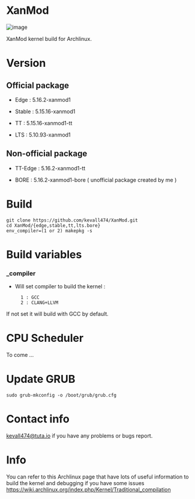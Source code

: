 # XanMod

![image](https://user-images.githubusercontent.com/68618182/124551127-b059b480-ddff-11eb-97af-9664740c4829.png)

XanMod kernel build for Archlinux.

# Version

## Official package

- Edge : 5.16.2-xanmod1

- Stable : 5.15.16-xanmod1

- TT : 5.15.16-xanmod1-tt

- LTS : 5.10.93-xanmod1

## Non-official package

- TT-Edge : 5.16.2-xanmod1-tt

- BORE : 5.16.2-xanmod1-bore ( unofficial package created by me )

# Build

    git clone https://github.com/kevall474/XanMod.git
    cd XanMod/{edge,stable,tt,lts.bore}
    env_compiler=(1 or 2) makepkg -s

# Build variables

### _compiler

- Will set compiler to build the kernel :

        1 : GCC
        2 : CLANG+LLVM

If not set it will build with GCC by default.

# CPU Scheduler

To come ...

# Update GRUB

    sudo grub-mkconfig -o /boot/grub/grub.cfg

# Contact info

kevall474@tuta.io if you have any problems or bugs report.

# Info

You can refer to this Archlinux page that have lots of useful information to build the kernel and debugging if you have some issues https://wiki.archlinux.org/index.php/Kernel/Traditional_compilation
